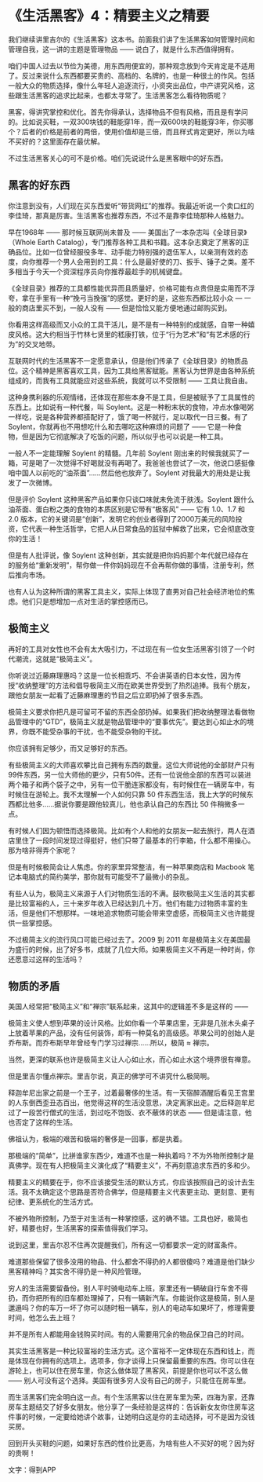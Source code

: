 # 《生活黑客》4：精要主义之精要

我们继续讲里吉尔的《生活黑客》这本书。前面我们讲了生活黑客如何管理时间和管理自我，这一讲的主题是管理物品 —— 说白了，就是什么东西值得拥有。

咱们中国人过去以节俭为美德，用东西用便宜的，那种观念放到今天肯定是不适用了。反过来说什么东西都要买贵的、高档的、名牌的，也是一种很土的作风。包括一般大众的物质选择，像什么年轻人追逐流行，小资突出品位，中产讲究风格，这些跟生活黑客的追求比起来，也都太寻常了。生活黑客怎么看待物质呢？

黑客，得讲究掌控和优化。首先你得承认，选择物品不但有风格，而且是有学问的。比如说买鞋，一双300块钱的鞋能穿1年，而一双600块的鞋能穿3年，你买哪个？后者的价格是前者的两倍，使用价值却是三倍，而且样式肯定更好，所以为啥不买好的？这里面存在最优解。

不过生活黑客关心的可不是价格。咱们先说说什么是黑客眼中的好东西。

## 黑客的好东西

你注意到没有，人们现在买东西爱听“带货网红”的推荐。我最近听说一个卖口红的李佳琦，那真是厉害。生活黑客也推荐东西，不过不是靠李佳琦那种人格魅力。

早在1968年 —— 那时候互联网尚未普及 —— 美国出了一本杂志叫《全球目录》（Whole Earth Catalog），专门推荐各种工具和书籍。这本杂志奠定了黑客的正确品位。比如一位曾经服役多年、动手能力特别强的退伍军人，以亲测有效的态度，向你推荐一个男人会用到的工具：什么是最好使的刀、扳手、锤子之类。差不多相当于今天一个资深程序员向你推荐最趁手的机械键盘。

《全球目录》推荐的工具都性能优异而且质量好，价格可能有点贵但是实用而不浮夸，拿在手里有一种“挽弓当挽强”的感觉。更好的是，这些东西都比较小众 — 一般的商店里买不到，一般人没有 —— 但是恰恰又能方便地通过邮购买到。

你看用这样高级而又小众的工具干活儿，是不是有一种特别的成就感，自带一种嬉皮风格。这大约相当于竹林七贤里的嵇康打铁，位于“行为艺术”和“有艺术感的行为”的交叉地带。

互联网时代的生活黑客不一定愿意承认，但是他们传承了《全球目录》的物质品位。这个精神是黑客喜欢工具，因为工具给黑客赋能。黑客认为世界是由各种系统组成的，而我有工具就能应对这些系统，我就可以不受限制 —— 工具让我自由。

这种身携利器的乐观情绪，还体现在那些本身不是工具，但是被赋予了工具属性的东西上。比如说有一种代餐，叫 Soylent。这是一种粉末状的食物，冲点水像喝粥一样吃，说是各种营养都搭配好了，饿了喝一杯就行，足以取代一日三餐。有了 Soylent，你就再也不用想吃什么和去哪吃这种麻烦的问题了 —— 它是一种食物，但是因为它彻底解决了吃饭的问题，所以似乎也可以说是一种工具。

一般人不一定能理解 Soylent 的精髓。几年前 Soylent 刚出来的时候我就买了一箱，可是喝了一次觉得不好喝就没有再喝了。我爸爸也尝试了一次，他说口感挺像咱中国人以前吃的“油茶面”……然后他也放弃了。Soylent 对我最大的用处是让我发了一次微博。

但是评价 Soylent 这种黑客产品如果你只谈口味就未免流于肤浅。Soylent 跟什么油茶面、蛋白粉之类的食物的本质区别是它带有“极客风” —— 它有 1.0、1.7 和 2.0 版本，它的关键词是“创新”，发明它的创业者得到了2000万美元的风险投资，它代表一种生活哲学，它把人从日常食品的监狱中解救了出来，它会彻底改变你的生活！

但是有人批评说，像 Soylent 这种创新，其实就是把你妈妈那个年代就已经存在的服务给“重新发明”，帮你做一件你妈妈现在不会再帮你做的事情，注册专利，然后推向市场。

也有人认为这种所谓的黑客工具主义，实际上体现了直男对自己社会经济地位的焦虑。他们只是想增加一点对生活的掌控感而已。

## 极简主义

再好的工具对女性也不会有太大吸引力，不过现在有一位女生活黑客引领了一个时代潮流，这就是“极简主义”。

你听说过近藤麻理惠吗？这是一位长相乖巧、不会讲英语的日本女性，因为传授“收纳整理”的方法和倡导极简主义而在欧美世界受到了热烈追捧。我有个朋友，跟他女朋友一起看了近藤麻理惠的节目之后立即扔掉了很多东西。

极简主义要求你把凡是可留可不留的东西全部扔掉。如果我们把收纳整理法看做物品管理中的“GTD”，极简主义就是物品管理中的“要事优先”。要达到心如止水的境界，你既不能受杂事的干扰，也不能受杂物的干扰。

你应该拥有足够少，而又足够好的东西。

有些极简主义的大师喜欢攀比自己拥有东西的数量。这位大师说他的全部财产只有99件东西，另一位大师他的更少，只有50件。还有一位说他全部的东西可以装进两个箱子和两个袋子之中，另有一位干脆连家都没有，有时候住在一辆房车中，有时候住在游轮上。我不太理解一个人如何只靠 50 件东西生活，我上大学的时候东西都比他多……据说你要是跟他较真儿，他也承认自己的东西比 50 件稍微多一点。

有时候人们因为顿悟而选择极简。比如有个人和他的女朋友一起去旅行，两人在酒店里住了一段时间发现过得挺好，他们只带了最基本的行李箱，什么都不用操心。那为啥非得弄个家呢？

但是有时候极简会让人焦虑。你的家里异常整洁，有一种苹果商店和 Macbook 笔记本电脑式的简约美学，那你就有可能受不了最微小的杂乱。

有些人认为，极简主义来源于人们对物质生活的不满。鼓吹极简主义生活的其实都是比较富裕的人，三十来岁年收入已经达到几十万。他们有能力过物质丰富的生活，但是他们不想那样。一味地追求物质可能会带来空虚感，而极简主义也许能提供一些掌控感。

不过极简主义的流行风口可能已经过去了。2009 到 2011 年是极简主义在美国最为盛行的时候，出了好多书，成就了几位大师。如果极简主义不再是一种时尚，你还愿意过这样的生活吗？

## 物质的矛盾

美国人经常把“极简主义”和“禅宗”联系起来，这其中的逻辑差不多是这样的 ——

极简主义使人想到苹果的设计风格。比如你看一个苹果店里，无非是几张木头桌子上放着苹果的产品，没有任何装饰，却有一种莫名的高级感。苹果公司的创始人是乔布斯。而乔布斯早年曾经专门学习过禅宗……所以，极简 ≈ 禅宗。

当然，更深的联系也许是极简主义让人心如止水，而心如止水这个境界很有禅意。

但是里吉尔懂点禅宗。里吉尔说，真正的佛学可不讲究什么极简啊。

释迦牟尼出家之前是一个王子，过着最奢侈的生活。有一天宿醉酒醒后看见王宫里的人东倒西歪丑态百出，他觉得这样的生活没意思，决定离家出走。之后释迦牟尼过了一段苦行僧式的生活，到过吃不饱饭、衣不蔽体的状态 —— 但是请注意，他也否定了这样的生活。

佛祖认为，极端的艰苦和极端的奢侈是一回事，都是执着。

那极端的“简单”，比拼谁家东西少，难道不也是一种执着吗？不为外物所控制才是真佛学。现在有人把极简主义演化成了“精要主义”，不再刻意追求东西的多和少。

精要主义的精要在于，你不应该接受生活的默认方式，你应该按照自己的设计去生活。我不太确定这个思路是否符合佛学，但是精要主义代表更主动、更刻意、更有纪律、更系统化的生活方式。

不被外物所控制，乃至于对生活有一种掌控感，这的确不错。工具也好，极简也好，精要也好，生活黑客的探索值得我们学习。

说到这里，里吉尔忍不住再次提醒我们，所有这一切都要求一定的财富条件。

难道那些保留了很多没用的物品、什么都舍不得扔的人都很傻吗？难道是他们缺少黑客精神吗？其实舍不得扔是一种风险管理。

穷人的生活需要留备份。别人平时骑电动车上班，家里还有一辆破自行车舍不得扔，而你把所有的旧车都处理掉了，只有一辆新汽车。你能说你这是极简，别人是邋遢吗？你的车万一坏了你可以随时租一辆车，别人的电动车如果坏了，修理需要时间，他怎么去上班？

并不是所有人都能用金钱购买时间。有的人需要用冗余的物品保卫自己的时间。

其实生活黑客是一种比较富裕的生活方式。这个富裕不一定体现在东西和钱上，而是体现在你拥有的选项上。选项多，你才谈得上只保留最重要的东西。你可以住在游轮上，也可以住在房车里，你这么做体现了黑客风，前提是你也可以不这么做 —— 别人可没有这个选择。美国有很多穷人没有自己的房子，只能住在房车里。

而生活黑客们完全明白这一点。有个生活黑客以住在房车里为荣，四海为家，还靠房车主题结交了好多女朋友。他分享了一条经验是这样的：告诉新女友你住房车这件事的时候，一定要给她讲个故事，让她明白这是你的主动选择，可不是因为没钱买房。

回到开头买鞋的问题，如果好东西的性价比更高，为啥有些人不买好的呢？因为好的贵啊！

文字：得到APP
